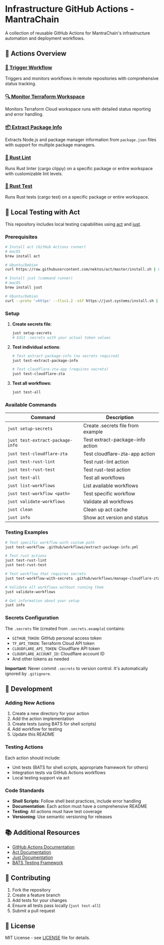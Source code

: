 # Infrastructure GitHub Actions - MantraChain

A collection of reusable GitHub Actions for MantraChain's infrastructure automation and deployment workflows.

## 📁 Actions Overview

### [🔄 Trigger Workflow](./trigger-workflow/)
Triggers and monitors workflows in remote repositories with comprehensive status tracking.

### [🔍 Monitor Terraform Workspace](./monitor-terraform-workspace/)
Monitors Terraform Cloud workspace runs with detailed status reporting and error handling.

### [📦 Extract Package Info](./extract-package-info/)
Extracts Node.js and package manager information from `package.json` files with support for multiple package managers.

### [🦀 Rust Lint](./rust-lint/)
Runs Rust linter (cargo clippy) on a specific package or entire workspace with customizable lint levels.

### [🧪 Rust Test](./rust-test/)
Runs Rust tests (cargo test) on a specific package or entire workspace.

## 🧪 Local Testing with Act

This repository includes local testing capabilities using [act](https://github.com/nektos/act) and [just](https://github.com/casey/just).

### Prerequisites

```bash
# Install act (GitHub Actions runner)
# macOS
brew install act

# Ubuntu/Debian
curl https://raw.githubusercontent.com/nektos/act/master/install.sh | sudo bash

# Install just (command runner)
# macOS
brew install just

# Ubuntu/Debian
curl --proto '=https' --tlsv1.2 -sSf https://just.systems/install.sh | bash -s -- --to /usr/local/bin
```

### Setup

1. **Create secrets file**:
   ```bash
   just setup-secrets
   # Edit .secrets with your actual token values
   ```

2. **Test individual actions**:
   ```bash
   # Test extract-package-info (no secrets required)
   just test-extract-package-info
   
   # Test cloudflare-zta-app (requires secrets)
   just test-cloudflare-zta
   ```

3. **Test all workflows**:
   ```bash
   just test-all
   ```

### Available Commands

| Command | Description |
|---------|-------------|
| `just setup-secrets` | Create .secrets file from example |
| `just test-extract-package-info` | Test extract-package-info action |
| `just test-cloudflare-zta` | Test cloudflare-zta-app action |
| `just test-rust-lint` | Test rust-lint action |
| `just test-rust-test` | Test rust-test action |
| `just test-all` | Test all workflows |
| `just list-workflows` | List available workflows |
| `just test-workflow <path>` | Test specific workflow |
| `just validate-workflows` | Validate all workflows |
| `just clean` | Clean up act cache |
| `just info` | Show act version and status |

### Testing Examples

```bash
# Test specific workflow with custom path
just test-workflow .github/workflows/extract-package-info.yml

# Test rust actions
just test-rust-lint
just test-rust-test

# Test workflow that requires secrets
just test-workflow-with-secrets .github/workflows/manage-cloudflare-zta-app.yml

# Validate all workflows without running them
just validate-workflows

# Get information about your setup
just info
```

### Secrets Configuration

The `.secrets` file (created from `.secrets.example`) contains:

- `GITHUB_TOKEN`: GitHub personal access token
- `TF_API_TOKEN`: Terraform Cloud API token  
- `CLOUDFLARE_API_TOKEN`: Cloudflare API token
- `CLOUDFLARE_ACCOUNT_ID`: Cloudflare account ID
- And other tokens as needed

**Important**: Never commit `.secrets` to version control. It's automatically ignored by `.gitignore`.

## 🔧 Development

### Adding New Actions

1. Create a new directory for your action
2. Add the action implementation
3. Create tests (using BATS for shell scripts)
4. Add workflow for testing
5. Update this README

### Testing Actions

Each action should include:
- Unit tests (BATS for shell scripts, appropriate framework for others)
- Integration tests via GitHub Actions workflows
- Local testing support via act

### Code Standards

- **Shell Scripts**: Follow shell best practices, include error handling
- **Documentation**: Each action must have a comprehensive README
- **Testing**: All actions must have test coverage
- **Versioning**: Use semantic versioning for releases

## 📚 Additional Resources

- [GitHub Actions Documentation](https://docs.github.com/en/actions)
- [Act Documentation](https://github.com/nektos/act)
- [Just Documentation](https://github.com/casey/just)
- [BATS Testing Framework](https://github.com/bats-core/bats-core)

## 🤝 Contributing

1. Fork the repository
2. Create a feature branch
3. Add tests for your changes
4. Ensure all tests pass locally (`just test-all`)
5. Submit a pull request

## 📄 License

MIT License - see [LICENSE](./LICENSE) file for details.
